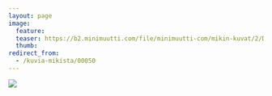 ```yaml
---
layout: page
image:
  feature:
  teaser: https://b2.minimuutti.com/file/minimuutti-com/mikin-kuvat/2/DSC29282-245px.jpg
  thumb:
redirect_from:
  - /kuvia-mikista/00050
---
```


[![](https://b2.minimuutti.com/file/minimuutti-com/mikin-kuvat/2/DSC29282-800px.jpg)](https://dl.dropboxusercontent.com/sh/ea1wtnz7z734o12/AACnO1N3K4ON_K0KtXB9_dEYa/mikin-kuvat/2/DSC29282.jpg)
